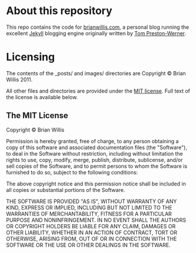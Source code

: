 About this repository
=====================
This repo contains the code for [brianwillis.com](http://brianwillis.com), a personal blog running the excellent [Jekyll](http://github.com/mojombo/jekyll) blogging engine originally written by [Tom Preston-Werner](http://tom.preston-werner.com/).

Licensing
=========
The contents of the _posts/ and images/ directories are Copyright &copy; Brian Willis 2011.

All other files and directories are provided under the [MIT license](http://www.opensource.org/licenses/mit-license.php). Full text of the license is available below.

The MIT License
---------------
Copyright &copy; Brian Willis

Permission is hereby granted, free of charge, to any person obtaining a copy of this software and associated documentation files (the "Software"), to deal in the Software without restriction, including without limitation the rights to use, copy, modify, merge, publish, distribute, sublicense, and/or sell copies of the Software, and to permit persons to whom the Software is furnished to do so, subject to the following conditions:

The above copyright notice and this permission notice shall be included in all copies or substantial portions of the Software.

THE SOFTWARE IS PROVIDED "AS IS", WITHOUT WARRANTY OF ANY KIND, EXPRESS OR IMPLIED, INCLUDING BUT NOT LIMITED TO THE WARRANTIES OF MERCHANTABILITY, FITNESS FOR A PARTICULAR PURPOSE AND NONINFRINGEMENT. IN NO EVENT SHALL THE AUTHORS OR COPYRIGHT HOLDERS BE LIABLE FOR ANY CLAIM, DAMAGES OR OTHER LIABILITY, WHETHER IN AN ACTION OF CONTRACT, TORT OR OTHERWISE, ARISING FROM, OUT OF OR IN CONNECTION WITH THE SOFTWARE OR THE USE OR OTHER DEALINGS IN THE SOFTWARE.